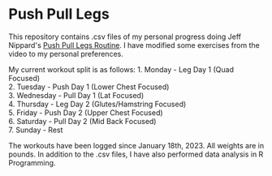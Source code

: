 # Push Pull Legs

This repository contains .csv files of my personal progress doing Jeff Nippard's [Push Pull Legs Routine](https://www.youtube.com/watch?v=qVek72z3F1U). I have modified some exercises from the video to my personal preferences.

My current workout split is as follows:
    1. Monday - Leg Day 1 (Quad Focused)  
    2. Tuesday - Push Day 1 (Lower Chest Focused)  
    3. Wednesday - Pull Day 1 (Lat Focused)  
    4. Thursday - Leg Day 2 (Glutes/Hamstring Focused)  
    5. Friday - Push Day 2 (Upper Chest Focused)  
    6. Saturday - Pull Day 2 (Mid Back Focused)  
    7. Sunday - Rest  

The workouts have been logged since January 18th, 2023. All weights are in pounds.
In addition to the .csv files, I have also performed data analysis in R Programming.
